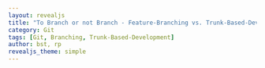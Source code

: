 ```yaml
---
layout: revealjs
title: "To Branch or not Branch - Feature-Branching vs. Trunk-Based-Development"
category: Git
tags: [Git, Branching, Trunk-Based-Development]
author: bst, rp
revealjs_theme: simple
---
```


<section data-markdown="01-vorspann/index.md" data-separator-vertical="^====*\n"></section>
<section data-markdown="02-feature-branching-team/index.md" data-separator-vertical="^====*\n"></section>
<section data-markdown="03-trunk-based-team/index.md" data-separator-vertical="^====*\n"></section>
<section data-markdown="04-ungestoert-arbeiten-koennen/index.md" data-separator-vertical="^====*\n"></section>
<section data-markdown="05-stabile-basis-fuer-die-entwicklung/index.md" data-separator-vertical="^====*\n"></section>
<section data-markdown="06-truck-factor/index.md" data-separator-vertical="^====*\n"></section>
<section data-markdown="07-schoene-historie/index.md" data-separator-vertical="^====*\n"></section>
<section data-markdown="08-feature-picking/index.md" data-separator-vertical="^====*\n"></section>
<section data-markdown="09-bug-fixing/index.md" data-separator-vertical="^====*\n"></section>
<section data-markdown="10-team-groesse/index.md" data-separator-vertical="^====*\n"></section>
<section data-markdown="11-zusammenfassung/index.md" data-separator-vertical="^====*\n"></section>
<section data-markdown="12-abspann/index.md" data-separator-vertical="^====*\n"></section>
<section data-markdown="99/meta.md" data-separator-vertical="^====*\n"></section>